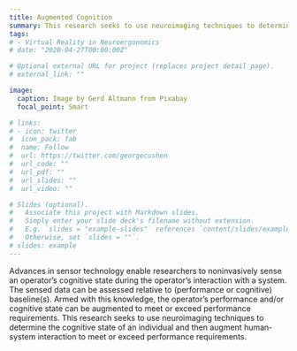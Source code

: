 ```yaml
---
title: Augmented Cognition
summary: This research seeks to use neuroimaging techniques to determine the cognitive state of an individual and then augment human-system interaction to meet or exceed performance requirements
tags:
# - Virtual Reality in Neuroergonomics
# date: "2020-04-27T00:00:00Z"

# Optional external URL for project (replaces project detail page).
# external_link: ""

image:
  caption: Image by Gerd Altmann from Pixabay
  focal_point: Smart

# links:
# - icon: twitter
#  icon_pack: fab
#  name: Follow
#  url: https://twitter.com/georgecushen
#  url_code: ""
#  url_pdf: ""
#  url_slides: ""
#  url_video: ""

# Slides (optional).
#   Associate this project with Markdown slides.
#   Simply enter your slide deck's filename without extension.
#   E.g. `slides = "example-slides"` references `content/slides/example-slides.md`.
#   Otherwise, set `slides = ""`.
# slides: example
---
```

Advances in sensor technology enable researchers to noninvasively sense an operator’s cognitive state during the operator’s interaction with a system. The sensed data can be assessed relative to (performance or cognitive) baseline(s). Armed with this knowledge, the operator’s performance and/or cognitive state can be augmented to meet or exceed performance requirements. This research seeks to use neuroimaging techniques to determine the cognitive state of an individual and then augment human-system interaction to meet or exceed performance requirements.

